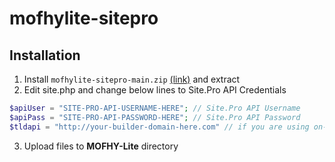 # mofhylite-sitepro
## Installation
1. Install ``mofhylite-sitepro-main.zip`` [(link)](https://github.com/OverdueWeevil2/mofhylite-sitepro/archive/refs/heads/main.zip) and extract
2. Edit site.php and change below lines to Site.Pro API Credentials
```php
$apiUser = "SITE-PRO-API-USERNAME-HERE"; // Site.Pro API Username
$apiPass = "SITE-PRO-API-PASSWORD-HERE"; // Site.Pro API Password
$tldapi = "http://your-builder-domain-here.com" // if you are using on-premises type your builder domain else type https://site.pro
```

3. Upload files to **MOFHY-Lite** directory
